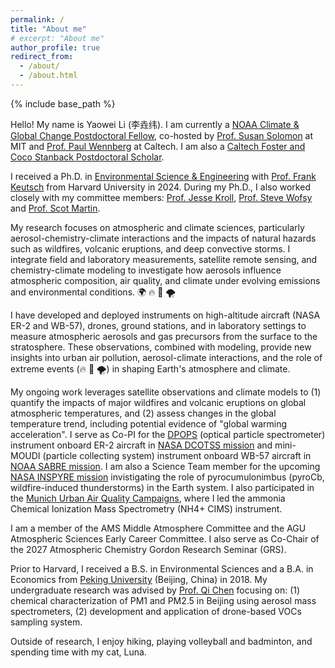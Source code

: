 ```yaml
---
permalink: /
title: "About me"
# excerpt: "About me"
author_profile: true
redirect_from: 
  - /about/
  - /about.html
---
```



{% include base_path %}

Hello! My name is Yaowei Li (李垚纬). I am currently a [NOAA Climate & Global Change Postdoctoral Fellow](https://cpaess.ucar.edu/cgc/current-awards-alumni), co-hosted by [Prof. Susan Solomon](https://www.ssolomongroup.mit.edu/susansolomon) at MIT and [Prof. Paul Wennberg](https://web.gps.caltech.edu/~wennberg/) at Caltech. I am also a [Caltech Foster and Coco Stanback Postdoctoral Scholar](https://www.gps.caltech.edu/about/positions-available/gps-prize-postdoc-information).

I received a Ph.D. in [Environmental Science & Engineering](https://seas.harvard.edu/environmental-science-engineering) with [Prof. Frank Keutsch](https://www.keutschgroup.com/home) from Harvard University in 2024. During my Ph.D., I also worked closely with my committee members:  [Prof. Jesse Kroll](https://cee.mit.edu/people_individual/jesse-kroll/), [Prof. Steve Wofsy](https://atmos.seas.harvard.edu/people/steve-wofsy) and [Prof. Scot Martin](https://eps.harvard.edu/people/scot-t-martin). 

My research focuses on atmospheric and climate sciences, particularly aerosol-chemistry-climate interactions and the impacts of natural hazards such as wildfires, volcanic eruptions, and deep convective storms. I integrate field and laboratory measurements, satellite remote sensing, and chemistry-climate modeling to investigate how aerosols influence atmospheric composition, air quality, and climate under evolving emissions and environmental conditions. 🌍 🔥 🌋 🌪️

I have developed and deployed instruments on high-altitude aircraft (NASA ER-2 and WB-57), drones, ground stations, and in laboratory settings to measure atmospheric aerosols and gas precursors from the surface to the stratosphere. These observations, combined with modeling, provide new insights into urban air pollution, aerosol-climate interactions, and the role of extreme events (🔥 🌋 🌪️) in shaping Earth's atmosphere and climate.

My ongoing work leverages satellite observations and climate models to (1) quantify the impacts of major wildfires and volcanic eruptions on global atmospheric temperatures, and (2) assess changes in the global temperature trend, including potential evidence of "global warming acceleration". I serve as Co-PI for the [DPOPS](https://airbornescience.nasa.gov/instrument/DPOPS) (optical particle spectrometer) instrument onboard ER-2 aircraft in [NASA DCOTSS mission](https://dcotss.org/) and mini-MOUDI (particle collecting system) instrument onboard WB-57 aircraft in [NOAA SABRE mission](https://csl.noaa.gov/projects/sabre/). I am also a Science Team member for the upcoming [NASA INSPYRE mission](https://espo.nasa.gov/inspyre) invistigating the role of pyrocumulonimbus (pyroCb, wildfire-induced thunderstorms) in the Earth system. I also participated in the [Munich Urban Air Quality Campaigns](https://www.ee.cit.tum.de/esm/aktuelles/article/enhancing-air-quality-in-munich-real-time-measurements-and-sophisticated-modelling/), where I led the ammonia Chemical Ionization Mass Spectrometry (NH4+ CIMS) instrument.

I am a member of the AMS Middle Atmosphere Committee and the AGU Atmospheric Sciences Early Career Committee. I also serve as Co-Chair of the 2027 Atmospheric Chemistry Gordon Research Seminar (GRS).

Prior to Harvard, I received a B.S. in Environmental Sciences and a B.A. in Economics from [Peking University](https://english.pku.edu.cn/) (Beijing, China) in 2018. My undergraduate research was advised by [Prof. Qi Chen](https://scholar.google.com/citations?user=QgN0jXcAAAAJ&hl=en) focusing on: (1) chemical characterization of PM1 and PM2.5 in Beijing using aerosol mass spectrometers, (2) development and application of drone-based VOCs sampling system.

Outside of research, I enjoy hiking, playing volleyball and badminton, and spending time with my cat, Luna.

